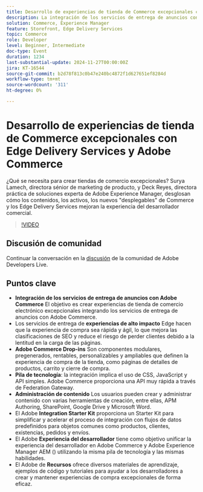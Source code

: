 ```yaml
---
title: Desarrollo de experiencias de tienda de Commerce excepcionales con Edge Delivery Services y Adobe Commerce
description: La integración de los servicios de entrega de anuncios con Adobe Commerce mejora las tiendas de comercio electrónico al aprovechar las experiencias de alto impacto, la entrega de vanguardia, los complementos personalizables de Adobe Commerce y un conjunto de tecnología unificado para una SEO mejorada, cargas de página más rápidas y experiencias de desarrollador sin problemas.
solution: Commerce, Experience Manager
feature: Storefront, Edge Delivery Services
topic: Commerce
role: Developer
level: Beginner, Intermediate
doc-type: Event
duration: 1234
last-substantial-update: 2024-11-27T00:00:00Z
jira: KT-16544
source-git-commit: b2d78f813c0b47e240bc4872f1d627651ef8284d
workflow-type: tm+mt
source-wordcount: '311'
ht-degree: 0%

---
```



# Desarrollo de experiencias de tienda de Commerce excepcionales con Edge Delivery Services y Adobe Commerce

¿Qué se necesita para crear tiendas de comercio excepcionales? Surya Lamech, directora sénior de marketing de producto, y Deck Reyes, directora práctica de soluciones experta de Adobe Experience Manager, desglosan cómo los contenidos, los activos, los nuevos &quot;desplegables&quot; de Commerce y los Edge Delivery Services mejoran la experiencia del desarrollador comercial.

>[!VIDEO](https://video.tv.adobe.com/v/3439471/?learn=on&enablevpops)

## Discusión de comunidad

Continuar la conversación en la [discusión](https://adobe.ly/3Ccxkja) de la comunidad de Adobe Developers Live.

## Puntos clave

* **Integración de los servicios de entrega de anuncios con Adobe Commerce** El objetivo es crear experiencias de tienda de comercio electrónico excepcionales integrando los servicios de entrega de anuncios con Adobe Commerce.
* Los servicios de entrega de **experiencias de alto impacto** Edge hacen que la experiencia de compra sea rápida y ágil, lo que mejora las clasificaciones de SEO y reduce el riesgo de perder clientes debido a la lentitud en la carga de las páginas.
* **Adobe Commerce Drop-ins** Son componentes modulares, pregenerados, rentables, personalizables y ampliables que definen la experiencia de compra de la tienda, como páginas de detalles de productos, carrito y cierre de compra.
* **Pila de tecnología**: la integración implica el uso de CSS, JavaScript y API simples. Adobe Commerce proporciona una API muy rápida a través de Federation Gateway.
* **Administración de contenido** Los usuarios pueden crear y administrar contenido con varias herramientas de creación, entre ellas, APM Authoring, SharePoint, Google Drive y Microsoft Word.
* El Adobe **Integration Starter Kit** proporciona un Starter Kit para simplificar y acelerar el proceso de integración con flujos de datos predefinidos para objetos comunes como productos, clientes, existencias, pedidos y envíos.
* El Adobe **Experiencia del desarrollador** tiene como objetivo unificar la experiencia del desarrollador en Adobe Commerce y Adobe Experience Manager AEM () utilizando la misma pila de tecnología y las mismas habilidades.
* El Adobe de **Recursos** ofrece diversos materiales de aprendizaje, ejemplos de código y tutoriales para ayudar a los desarrolladores a crear y mantener experiencias de compra excepcionales de forma eficaz.

